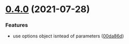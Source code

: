 # [0.4.0](https://github.com/joneff/sass-import-resolver/compare/v0.3.1...v0.4.0) (2021-07-28)


### Features

* use options object isntead of parameters ([00da86d](https://github.com/joneff/sass-import-resolver/commit/00da86d5947053f893b578c751afc3050274fe40))
